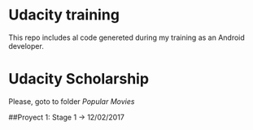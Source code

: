 # Udacity training
This repo includes al code genereted during my training as an Android developer.

# Udacity Scholarship
Please, goto to folder *Popular Movies*

##Proyect 1: Stage 1 -> 12/02/2017

